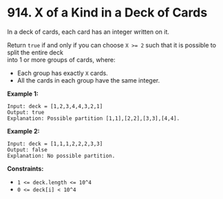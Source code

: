 # 914. X of a Kind in a Deck of Cards

In a deck of cards, each card has an integer written on it.

Return `true` if and only if you can choose `X >= 2` such that it is possible to split the entire deck  
into 1 or more groups of cards, where:

- Each group has exactly `X` cards.
- All the cards in each group have the same integer.

**Example 1:**

    Input: deck = [1,2,3,4,4,3,2,1]
    Output: true
    Explanation: Possible partition [1,1],[2,2],[3,3],[4,4].

**Example 2:**

    Input: deck = [1,1,1,2,2,2,3,3]
    Output: false
    Explanation: No possible partition.

**Constraints:**

- `1 <= deck.length <= 10^4`
- `0 <= deck[i] < 10^4`
